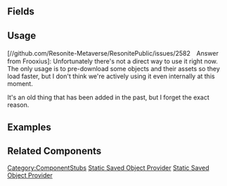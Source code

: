 <languages></languages> <translate>

## Fields

## Usage

\[//github.com/Resonite-Metaverse/ResonitePublic/issues/2582　Answer
from Frooxius\]: Unfortunately there's not a direct way to use it right
now. The only usage is to pre-download some objects and their assets so
they load faster, but I don't think we're actively using it even
internally at this moment.

It's an old thing that has been added in the past, but I forget the
exact reason.

## Examples

## Related Components

</translate>

[Category:ComponentStubs](Category:ComponentStubs "wikilink") [Static
Saved Object Provider](Category:Components{{#translation:}} "wikilink")
[Static Saved Object
Provider](Category:Components:Assets{{#translation:}} "wikilink")